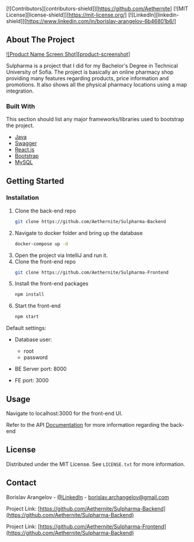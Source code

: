 

[![Contributors][contributors-shield]][https://github.com/Aethernite]
[![MIT License][license-shield]][https://mit-license.org/]
[![LinkedIn][linkedin-shield]][https://www.linkedin.com/in/borislav-arangelov-6b46801b6/]

<!-- ABOUT THE PROJECT -->
## About The Project

[![Product Name Screen Shot][product-screenshot]](https://i.imgur.com/6CdCqo3.png)

Sulpharma is a project that I did for my Bachelor's Degree in Technical University of Sofia. The project is basically an online pharmacy shop providing many features regarding products, price information and promotions. It also shows all the physical pharmacy locations using a map integration.

### Built With

This section should list any major frameworks/libraries used to bootstrap the project.

* [Java](https://www.java.com/en/)
* [Swagger](https://swagger.io/blog/api-development/automatically-generating-swagger-specifications-wi/)
* [React.js](https://reactjs.org/)
* [Bootstrap](https://getbootstrap.com)
* [MySQL](https://www.mysql.com/)

<!-- GETTING STARTED -->
## Getting Started

### Installation

1. Clone the back-end repo
   ```sh
   git clone https://github.com/Aethernite/Sulpharma-Backend
   ```
2. Navigate to docker folder and bring up the database
   ```sh
   docker-compose up -d
   ```
3. Open the project via IntelliJ and run it.
4. Clone the front-end repo
   ```sh
   git clone https://github.com/Aethernite/Sulpharma-Frontend
   ```
5. Install the front-end packages
   ```sh
   npm install
   ```
6. Start the front-end
   ```sh
   npm start
   ``` 


  Default settings:
  - Database user: 
	  - root
	  - password
	  
 - BE Server port: 8000
 - FE port: 3000


<!-- USAGE EXAMPLES -->
## Usage

Navigate to localhost:3000 for the front-end UI.

Refer to the API [Documentation](http://localhost:8000/swagger-ui.html) for more information regarding the back-end

<!-- LICENSE -->
## License

Distributed under the MIT License. See `LICENSE.txt` for more information.

<!-- CONTACT -->
## Contact

Borislav Arangelov - [@LinkedIn](https://www.linkedin.com/in/borislav-arangelov-6b46801b6/) - borislav.archangelov@gmail.com

Project Link: [https://github.com/Aethernite/Sulpharma-Backend](https://github.com/Aethernite/Sulpharma-Backend)

Project Link: [https://github.com/Aethernite/Sulpharma-Frontend](https://github.com/Aethernite/Sulpharma-Backend)
